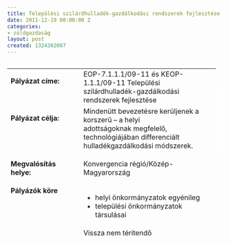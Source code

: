 ```yaml
---
title: Települési szilárdhulladék-gazdálkodási rendszerek fejlesztése
date: 2011-12-19 00:00:00 Z
categories:
- zöldgazdaság
layout: post
created: 1324302007
---
```


<table style="width: 485px; height: 390px;" align="left" border="0" cellpadding="0" cellspacing="0"><tbody><tr><td valign="top" width="187"><p><strong>Pályázat címe:</strong></p></td><td valign="top" width="428">EOP-7.1.1.1/09-11 és KEOP-1.1.1/09-11 Települési szilárdhulladék-gazdálkodási rendszerek fejlesztése</td></tr><tr><td valign="top" width="187"><p><strong>Pályázat célja:</strong></p></td><td valign="top" width="428">Mindenütt bevezetésre kerüljenek a korszerű – a helyi<br>adottságoknak megfelelő, technológiájában differenciált hulladékgazdálkodási módszerek.</td></tr><tr><td valign="top" width="187"><p><strong>Megvalósítás helye:&nbsp;</strong></p></td><td valign="top" width="428"><p>Konvergencia régió/Közép-Magyarország</p></td></tr><tr valign="top" align="left"><td valign="top" width="187"><strong>Pályázók köre</strong></td><td valign="top" width="428"><ul><li>helyi önkormányzatok egyénileg</li><li>települési önkormányzatok társulásai</li></ul></td></tr><tr><td valign="top" width="187"><p><strong>Támogatás formája:</strong></p></td><td valign="top" width="428">Vissza nem térítendő<br><ul><li>min. 100 millió Ft - max. 35 000 millió Ft</li><li>önrész: 30%, ill. 15%</li></ul></td></tr><tr><td valign="top" width="187"><p><strong>Támogatás mértéke:</strong></p></td><td valign="top" width="428">Max. 70% és max. 85%</td></tr><tr><td valign="top" width="187"><p><strong>Biztosíték:</strong></p></td><td valign="top" width="428"><p>Ingatlan</p></td></tr><tr><td valign="top" width="187"><p><strong>Beadási határidő:</strong></p></td><td valign="top" width="428"><p>2011. október 14-től a kiírás felfüggesztéséig.</p></td></tr><tr><td valign="top" width="187"><p><strong>Projekt időtartama:</strong></p></td><td valign="top" width="428">Előkészítés: max. 2,5 év; Megvalósítás: max. 5 év</td></tr><tr><td valign="top" width="187"><p><strong>Bírálat:</strong></p></td><td valign="top" width="428"><p>Egyfordulós</p></td></tr><tr><td valign="top" width="187"><p><strong>Kiíró:</strong></p></td><td valign="top" width="428"><p>NFÜ</p></td></tr><tr><td valign="top" width="187"><strong>Közreműködő szervezet:</strong></td><td valign="top" width="428">Energia Központ Nonprofit Kft.</td></tr><tr><td valign="top" width="187"><strong>Letöltendő dokumentáció:</strong></td><td valign="top" width="428"><a href="http://www.nfu.hu/">www.nfu.hu</a></td></tr></tbody></table><p>&nbsp;</p><p>&nbsp;</p><p style="text-align: center;"><strong><a href="http://www.goldconsulting.eu/palyazati-elominosito-adatlap" class="button red" style="color: rgb(255, 255, 255);">KÉREK AJÁNLATOT!</a></strong></p>
